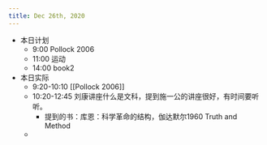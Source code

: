 ```yaml
---
title: Dec 26th, 2020
---
```


- 本日计划
    - 9:00 Pollock 2006
    - 11:00 运动
    - 14:00 book2
- 本日实际
    - 9:20-10:10 [[Pollock 2006]]
    - 10:20-12:45 刘康讲座什么是文科，提到施一公的讲座很好，有时间要听听。
        - 提到的书：库恩：科学革命的结构，伽达默尔1960 Truth and Method
    -
